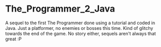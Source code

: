 # The_Programmer_2_Java
A sequel to the first The Programmer done using a tutorial and coded in Java. Just a platformer, no enemies or bosses this time. Kind of glitchy towards the end of the game. No story either, sequels aren't always that great :P

